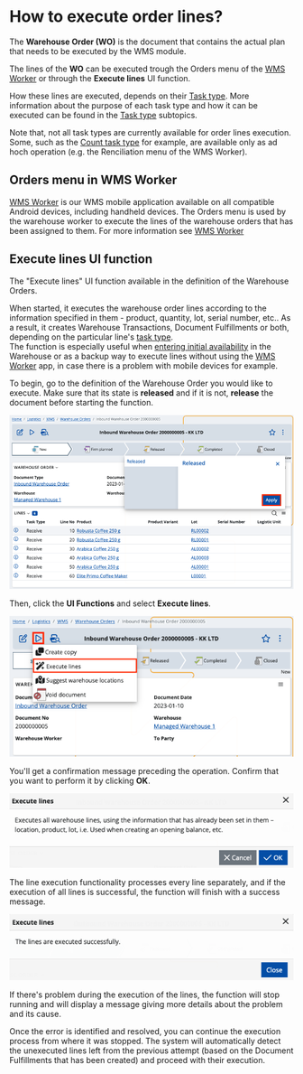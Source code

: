 # How to execute order lines?
The **Warehouse Order (WO)** is the document that contains the actual plan that needs to be executed by the WMS module. 

The lines of the **WO** can be executed trough the Orders menu of the [WMS Worker](xref:wms-worker) or through the **Execute lines** UI function.

How these lines are executed, depends on their [Task type](../modules/logistics/wms/how-it-works/task-types/index.md). More information about the purpose of each task type and how it can be executed can be found in the 
[Task type](../modules/logistics/wms/how-it-works/task-types/index.md) subtopics.

Note that, not all task types are currently available for order lines execution. Some, such as the [Count task type](../modules/logistics/wms/how-it-works/task-types/count.md) for example, 
are available only as ad hoch operation (e.g. the Renciliation menu of the WMS Worker).

## Orders menu in WMS Worker
[WMS Worker](xref:wms-worker) is our WMS mobile application available on all compatible Android devices, including handheld devices. 
The Orders menu is used by the warehouse worker to execute the lines of the warehouse orders that has been assigned to them. For more information see [WMS Worker](xref:wms-worker) 

## Execute lines UI function 

The "Execute lines" UI function available in the definition of the Warehouse Orders.

When started, it executes the warehouse order lines according to the information specified in them - product, quantity, lot, serial number, etc.. As a result, it creates Warehouse Transactions, Document Fulfillments or both, depending on the particular line's [task type](../modules/logistics/wms/how-it-works/task-types/index.md). <br/>The function is especially useful when [entering initial availability](../modules/logistics/wms/how-to/initial-availability.md) in the Warehouse or as a backup way to execute lines without using the [WMS Worker](xref:wms-worker) app, in case there is a problem with mobile devices for example.

To begin, go to the definition of the Warehouse Order you would like to execute. Make sure that its state is **released** and if it is not, **release** the document before starting the function.

![Picture](pictures/release-document.png)

Then, click the **UI Functions** and select **Execute lines**.

![Picture](pictures/executelines.png)

You'll get a confirmation message preceding the operation. Confirm that you want to perform it by clicking **OK**.

![Picture](pictures/warning-message.png)

The line execution functionality processes every line separately, and if the execution of all lines is successful, the function will finish with a success message. 

![Picture](pictures/success.png)

If there's problem during the execution of the lines, the function will stop running and will display a message giving more details about the problem and its cause.

Once the error is identified and resolved, you can continue the execution process from where it was stopped. The system will automatically detect the unexecuted lines left from the previous attempt (based on the Document Fulfillments that has been created) and proceed with their execution.
